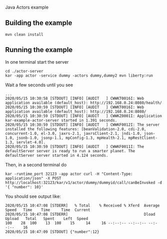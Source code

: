 Java Actors example

## Building the example

```shell
mvn clean install
```

## Running the example
In one terminal start the server
```shell
cd ./actor-server
kar -app actor -service dummy -actors dummy,dummy2 mvn liberty:run
```

Wait a few seconds until you see
```shell
...
2020/05/15 10:30:58 [STDOUT] [INFO] [AUDIT   ] CWWKT0016I: Web application available (default_host): http://192.168.0.24:8080/health/
2020/05/15 10:30:59 [STDOUT] [INFO] [AUDIT   ] CWWKT0016I: Web application available (default_host): http://192.168.0.24:8080/
2020/05/15 10:30:59 [STDOUT] [INFO] [AUDIT   ] CWWKZ0001I: Application kar-example-actor-server started in 1.391 seconds.
2020/05/15 10:30:59 [STDOUT] [INFO] [AUDIT   ] CWWKF0012I: The server installed the following features: [beanValidation-2.0, cdi-2.0, concurrent-1.0, el-3.0, jaxrs-2.1, jaxrsClient-2.1, jndi-1.0, json-1.0, jsonb-1.0, jsonp-1.1, mpConfig-1.3, mpHealth-2.1, mpRestClient-1.3, servlet-4.0].
2020/05/15 10:30:59 [STDOUT] [INFO] [AUDIT   ] CWWKF0011I: The defaultServer server is ready to run a smarter planet. The defaultServer server started in 4.124 seconds.
```

Then, in a second terminal do
```shell
kar -runtime_port 32123 -app actor curl -H "Content-Type: application/json" -X POST http://localhost:32123/kar/v1/actor/dummy/dummyid/call/canBeInvoked -d '{ "number": 10}'
```

You should see output like:
```shell
2020/05/15 10:47:08 [STDERR]   % Total    % Received % Xferd  Average Speed   Time    Time     Time  Current
2020/05/15 10:47:08 [STDERR]                                  Dload  Upload   Total   Spent    Left  Speed
100    28  100    13  100    15     14     16 --:--:-- --:--:-- --:--:--    16
2020/05/15 10:47:09 [STDOUT] {"number":12}
```

